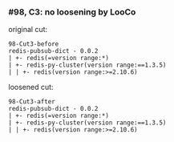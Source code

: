 ### #98, C3: no loosening by LooCo
original cut:


```
98-Cut3-before
redis-pubsub-dict - 0.0.2
| +- redis(=version range:*)
| +- redis-py-cluster(version range:==1.3.5)
| | +- redis(version range:>=2.10.6)
```





loosened cut:
```
98-Cut3-after
redis-pubsub-dict - 0.0.2
| +- redis(=version range:*)
| +- redis-py-cluster(version range:==1.3.5)
| | +- redis(version range:>=2.10.6)
```




